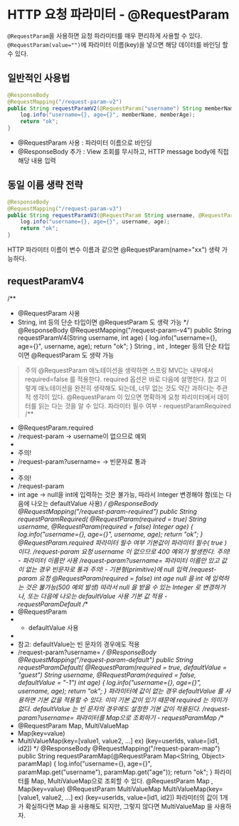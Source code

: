 HTTP 요청 파라미터 - @RequestParam
==================================
`@RequestParam`을 사용하면 요청 파라미터를 매우 편리하게 사용할 수 있다.         
`@RequestParam(value="")`에 파라미터 이름(key)을 넣으면 해당 데이터를 바인딩 할 수 있다.     
   
## 일반적인 사용법 
```java 
@ResponseBody
@RequestMapping("/request-param-v2")
public String requestParamV2(@RequestParam("username") String memberName, @RequestParam("age") int memberAge) {
    log.info("username={}, age={}", memberName, memberAge);
    return "ok";
}
```
* @RequestParam 사용 : 파라미터 이름으로 바인딩        
* @ResponseBody 추가 : View 조회를 무시하고, HTTP message body에 직접 해당 내용 입력         
  
## 동일 이름 생략 전략  

```java
@ResponseBody
@RequestMapping("/request-param-v3")
public String requestParamV3(@RequestParam String username, @RequestParam int age) {
    log.info("username={}, age={}", username, age);
    return "ok";
}
```
HTTP 파라미터 이름이 변수 이름과 같으면 @RequestParam(name="xx") 생략 가능하다.   

## requestParamV4
/**
 * @RequestParam 사용
 * String, int 등의 단순 타입이면 @RequestParam 도 생략 가능
 */
@ResponseBody
@RequestMapping("/request-param-v4")
public String requestParamV4(String username, int age) {
 log.info("username={}, age={}", username, age);
 return "ok";
}
String , int , Integer 등의 단순 타입이면 @RequestParam 도 생략 가능
> 주의
> @RequestParam 애노테이션을 생략하면 스프링 MVC는 내부에서 required=false 를 적용한다.
required 옵션은 바로 다음에 설명한다.
> 참고
> 이렇게 애노테이션을 완전히 생략해도 되는데, 너무 없는 것도 약간 과하다는 주관적 생각이 있다.
> @RequestParam 이 있으면 명확하게 요청 파리미터에서 데이터를 읽는 다는 것을 알 수 있다.
파라미터 필수 여부 - requestParamRequired
/**
 * @RequestParam.required
 * /request-param -> username이 없으므로 예외
 *
 * 주의!
 * /request-param?username= -> 빈문자로 통과
 *
 * 주의!
 * /request-param
 * int age -> null을 int에 입력하는 것은 불가능, 따라서 Integer 변경해야 함(또는 다음에 나오는
defaultValue 사용)
 */
@ResponseBody
@RequestMapping("/request-param-required")
public String requestParamRequired(
 @RequestParam(required = true) String username,
 @RequestParam(required = false) Integer age) {
 log.info("username={}, age={}", username, age);
 return "ok";
}
@RequestParam.required
파라미터 필수 여부
기본값이 파라미터 필수( true )이다.
/request-param 요청
username 이 없으므로 400 예외가 발생한다.
주의! - 파라미터 이름만 사용
/request-param?username=
파라미터 이름만 있고 값이 없는 경우 빈문자로 통과
주의! - 기본형(primitive)에 null 입력
/request-param 요청
@RequestParam(required = false) int age
null 을 int 에 입력하는 것은 불가능(500 예외 발생)
따라서 null 을 받을 수 있는 Integer 로 변경하거나, 또는 다음에 나오는 defaultValue 사용
기본 값 적용 - requestParamDefault
/**
 * @RequestParam
 * - defaultValue 사용
 *
 * 참고: defaultValue는 빈 문자의 경우에도 적용
 * /request-param?username=
 */
@ResponseBody
@RequestMapping("/request-param-default")
public String requestParamDefault(
 @RequestParam(required = true, defaultValue = "guest") String username,
 @RequestParam(required = false, defaultValue = "-1") int age) {
 log.info("username={}, age={}", username, age);
 return "ok";
}
파라미터에 값이 없는 경우 defaultValue 를 사용하면 기본 값을 적용할 수 있다.
이미 기본 값이 있기 때문에 required 는 의미가 없다.
defaultValue 는 빈 문자의 경우에도 설정한 기본 값이 적용된다.
/request-param?username=
파라미터를 Map으로 조회하기 - requestParamMap
/**
 * @RequestParam Map, MultiValueMap
 * Map(key=value)
 * MultiValueMap(key=[value1, value2, ...] ex) (key=userIds, value=[id1, id2])
 */
@ResponseBody
@RequestMapping("/request-param-map")
public String requestParamMap(@RequestParam Map<String, Object> paramMap) {
 log.info("username={}, age={}", paramMap.get("username"),
paramMap.get("age"));
 return "ok";
}
파라미터를 Map, MultiValueMap으로 조회할 수 있다.
@RequestParam Map ,
Map(key=value)
@RequestParam MultiValueMap
MultiValueMap(key=[value1, value2, ...] ex) (key=userIds, value=[id1, id2])
파라미터의 값이 1개가 확실하다면 Map 을 사용해도 되지만, 그렇지 않다면 MultiValueMap 을 사용하자.

